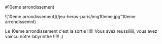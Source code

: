 #10eme arrondissement

![10eme arrondissement](/jeu-heros-paris/img10eme.jpg"10eme arrondissemnt)

Le 10eme arrondissement c'est la sortie !!!!!
Vous avez reussiiiiii, vous avez vaincu notre labyrinthe !!!!! :)
